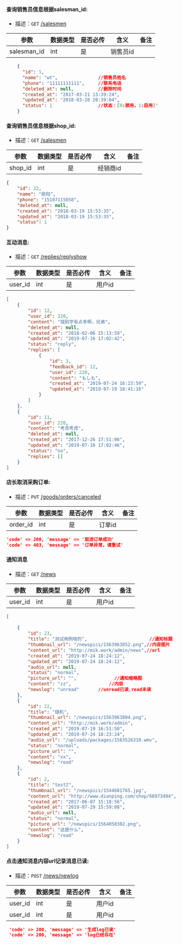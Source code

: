 #### 查询销售员信息根据salesman_id:

- 描述：`GET`   [/salesmen](http://app-dev.mikwine.com/api/salesmen?salesman_id=1)

| 参数        | 数据类型   | 是否必传 | 含义     | 备注        |
| --------    | ---------- | -------- | -------- | ----------- |
| salesman_id | int        | 是       | 销售员id |             |

```json
    {
      "id": 1,
      "name": "wt",               //销售员姓名
      "phone": "11111111111",     //联系电话
      "deleted_at": null,         //删除时间
      "created_at": "2017-03-21 13:39:24",
      "updated_at": "2018-03-28 20:39:04",
      "status": 1                 //状态：[0:禁用，1:启用]'
    }
```
#### 查询销售员信息根据shop_id:

- 描述：`GET`   [/salesmen](http://app-dev.mikwine.com/api/salesmen/shopmen?shop_id=240)

| 参数        | 数据类型   | 是否必传 | 含义     | 备注        |
| --------    | ---------- | -------- | -------- | ----------- |
| shop_id     | int        | 是       | 经销商id |             |

```json
{
    "id": 22,
    "name": "欧阳",
    "phone": "15107115058",
    "deleted_at": null,
    "created_at": "2018-03-19 15:53:35",
    "updated_at": "2018-03-19 15:53:35",
    "status": 1
}
```

#### 互动消息:

- 描述：`GET`   [/replies/replyshow](http://app-dev.mikwine.com/api/replies/replyshow?user_id=220)

| 参数        | 数据类型   | 是否必传 | 含义     | 备注        |
| --------    | ---------- | -------- | -------- | ----------- |
| user_id     | int        | 是       | 用户id   |             |

```json
[
    {
        "id": 12,
        "user_id": 220,
        "content": "错别字有点多啊，兄弟",
        "deleted_at": null,
        "created_at": "2018-02-06 15:13:59",
        "updated_at": "2019-07-16 17:02:42",
        "status": "reply",
        "replies": [
            {
                "id": 3,
                "feedback_id": 12,
                "user_id": 220,
                "content": "もしも",
                "created_at": "2019-07-24 16:23:59",
                "updated_at": "2019-07-19 18:41:16"
            }
        ]
    },
    {
        "id": 11,
        "user_id": 220,
        "content": "考虑考虑",
        "deleted_at": null,
        "created_at": "2017-12-26 17:51:06",
        "updated_at": "2019-07-16 17:02:46",
        "status": "no",
        "replies": []
    }
]
```

#### 店长取消采购订单:

- 描述：`PUT`   [/goods/orders/canceled](http://app-dev.mikwine.com/api/goods/orders/canceled?order_id=594)

| 参数        | 数据类型   | 是否必传 | 含义     | 备注        |
| --------    | ---------- | -------- | -------- | ----------- |
| order_id    | int        | 是       | 订单id   |             |

```json
'code' => 200, 'message' => '取消订单成功'
'code' => 403, 'message' => '订单异常，请重试'
```
#### 通知消息

- 描述：`GET`   [/news](http://app-dev.mikwine.com/api/news?user_id=1)

| 参数        | 数据类型   | 是否必传 | 含义     | 备注        |
| --------    | ---------- | -------- | -------- | ----------- |
| user_id     | int        | 是       | 用户id   |             |

```json
[
 
    {
        "id": 23,
        "title": "测试用例啥的",                       //通知标题
        "thumbnail_url": "/newspics/1563963852.png",//内容图片
        "content_url": "http://mik.work/admin/news",//url
        "created_at": "2019-07-24 18:24:12",
        "updated_at": "2019-07-24 18:24:12",
        "audio_url": null,  
        "status": "normal",
        "picture_url": "",              //通知缩略图
        "content": "zz",              //内容
        "newslog": "unread"       //unread已读,read未读
    },
    {
        "id": 22,
        "title": "随机",
        "thumbnail_url": "/newspics/1563963804.png",
        "content_url": "http://mik.work/admin",
        "created_at": "2019-07-19 16:51:50",
        "updated_at": "2019-07-24 18:23:24",
        "audio_url": "/uploads/packages/1563526310.wmv",
        "status": "normal",
        "picture_url": "",
        "content": "xx",
        "newslog": "read"
    },
    {
        "id": 2,
        "title": "test2",
        "thumbnail_url": "/newspics/1544681765.jpg",
        "content_url": "http://www.dianping.com/shop/66973494",
        "created_at": "2017-06-07 15:18:56",
        "updated_at": "2019-07-29 15:59:08",
        "audio_url": null,
        "status": "normal",
        "picture_url": "/newspics/1564050302.png",
        "content": "这是什么",
        "newslog": "read"
    }
]
```

#### 点击通知消息内容url记录消息已读:

- 描述：`POST`   [ /news/newlog](http://app-dev.mikwine.com/api/news/newlog?user_id=1&new_id=21)

| 参数        | 数据类型   | 是否必传 | 含义     | 备注        |
| --------    | ---------- | -------- | -------- | ----------- |
| user_id     | int        | 是       | 用户id   |             |
| user_id     | int        | 是       | 用户id   |             |
```json
 'code' => 200, 'message' => '生成log已读'
 'code' => 200, 'message' => 'log已经存在'
```